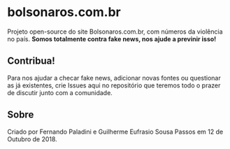 # bolsonaros.com.br

Projeto open-source do site Bolsonaros.com.br, com números da violência no país. **Somos totalmente contra fake news, nos ajude a previnir isso!**

## Contribua!

Para nos ajudar a checar fake news, adicionar novas fontes ou questionar as já existentes, crie Issues aqui no repositório que teremos todo o prazer de discutir junto com a comunidade. 

## Sobre

Criado por Fernando Paladini e Guilherme Eufrasio Sousa Passos em 12 de Outubro de 2018.
